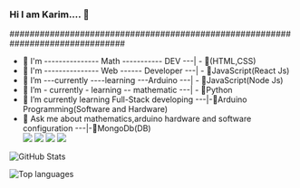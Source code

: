 ### Hi I am Karim.... 👋

###############################################################################
- 🌱 I'm --------------- Math ----------- DEV ---| - 🌱(HTML,CSS)                                                          
- 🌱 I'm --------------- Web ------ Developer ---| - 🌱JavaScript(React Js)                                                         
- 🌱 I’m ---currently ----learning ---Arduino ---| - 🌱JavaScript(Node Js)                                                      
- 🌱 I’m - currently - learning -- mathematic ---| - 🌱Python                                                        
- 🌱 I’m currently learning Full-Stack developing ---|-🌱Arduino Programming(Software and Hardware)                                                                                  
- 💬 Ask me about mathematics,arduino hardware and software configuration ---|-🌱MongoDb(DB)                                                          
<img src="https://img.shields.io/badge/-HTML-e34f26?logo=html5&logoColor=fff">  <img src="https://img.shields.io/badge/-PYTHON-3776AB?logo=python&logoColor=yellow">   <img src="https://img.shields.io/badge/-JAVASCRIPT-F7DF1E?logo=javascript&logoColor=red">  <img src="https://img.shields.io/badge/-CSS-1572B6?logo=css3&logoColor=fff">





![GitHub Stats](https://github-readme-stats.vercel.app/api?username=memmedov-karim&theme=radical)

![Top languages](https://github-readme-stats.vercel.app/api/top-langs/?username=memmedov-karim&show_icons=true&theme=radical)




